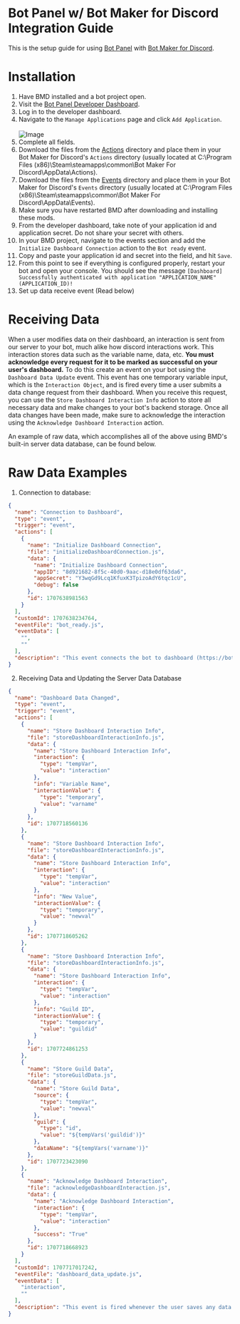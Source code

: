 # Bot Panel w/ Bot Maker for Discord Integration Guide
This is the setup guide for using [Bot Panel](https://botpanel.xyz) with [Bot Maker for Discord](https://store.steampowered.com/app/2592170/Bot_Maker_For_Discord/).

# Installation

1. Have BMD installed and a bot project open.
2. Visit the [Bot Panel Developer Dashboard](https://dev.botpanel.xyz).
3. Log in to the developer dashboard.
4. Navigate to the `Manage Applications` page and click `Add Application`.
   <br><br>
   ![Image](https://github.com/dbm-dashboard/bmd/blob/904c48f406149e5fbf4172109011a5212adba61b/.github/botpanel_bmd_step1.png?raw=true)
6. Complete all fields.
7. Download the files from the [Actions](https://github.com/dbm-dashboard/bmd/tree/main/actions) directory and place them in your Bot Maker for Discord's `Actions` directory (usually located at C:\Program Files (x86)\Steam\steamapps\common\Bot Maker For Discord\AppData\Actions).
8. Download the files from the [Events](https://github.com/dbm-dashboard/bmd/tree/main/events) directory and place them in your Bot Maker for Discord's `Events` directory (usually located at C:\Program Files (x86)\Steam\steamapps\common\Bot Maker For Discord\AppData\Events).
9. Make sure you have restarted BMD after downloading and installing these mods.
10. From the developer dashboard, take note of your application id and application secret. Do not share your secret with others.
11. In your BMD project, navigate to the events section and add the `Initialize Dashboard Connection` action to the `Bot ready` event.
12. Copy and paste your application id and secret into the field, and hit `Save`.
13. From this point to see if everything is configured properly, restart your bot and open your console. You should see the message `[Dashboard] Successfully authenticated with application "APPLICATION_NAME" (APPLICATION_ID)!`
14. Set up data receive event (Read below)

# Receiving Data

When a user modifies data on their dashboard, an interaction is sent from our server to your bot, much alike how discord interactions work. This interaction stores data such as the variable name, data, etc. **You must acknowledge every request for it to be marked as successful on your user's dashboard.** To do this create an event on your bot using the `Dashboard Data Update` event. This event has one temporary variable input, which is the `Interaction Object`, and is fired every time a user submits a data change request from their dashboard. When you receive this request, you can use the `Store Dashboard Interaction Info` action to store all necessary data and make changes to your bot's backend storage. Once all data changes have been made, make sure to acknowledge the interaction using the `Acknowledge Dashboard Interaction` action.

An example of raw data, which accomplishes all of the above using BMD's built-in server data database, can be found below.

# Raw Data Examples

1. Connection to database:
```json
{
  "name": "Connection to Dashboard",
  "type": "event",
  "trigger": "event",
  "actions": [
    {
      "name": "Initialize Dashboard Connection",
      "file": "initializeDashboardConnection.js",
      "data": {
        "name": "Initialize Dashboard Connection",
        "appID": "8d921682-8f5c-40d0-9aac-d18e0df63da6",
        "appSecret": "Y3wqGd9Lcq1KfuxK3TpizoAdY6tqc1cU",
        "debug": false
      },
      "id": 1707638981563
    }
  ],
  "customId": 1707638234764,
  "eventFile": "bot_ready.js",
  "eventData": [
    "",
    ""
  ],
  "description": "This event connects the bot to dashboard (https://botpanel.xyz)"
}
```

2. Receiving Data and Updating the Server Data Database

```json
{
  "name": "Dashboard Data Changed",
  "type": "event",
  "trigger": "event",
  "actions": [
    {
      "name": "Store Dashboard Interaction Info",
      "file": "storeDashboardInteractionInfo.js",
      "data": {
        "name": "Store Dashboard Interaction Info",
        "interaction": {
          "type": "tempVar",
          "value": "interaction"
        },
        "info": "Variable Name",
        "interactionValue": {
          "type": "temporary",
          "value": "varname"
        }
      },
      "id": 1707718560136
    },
    {
      "name": "Store Dashboard Interaction Info",
      "file": "storeDashboardInteractionInfo.js",
      "data": {
        "name": "Store Dashboard Interaction Info",
        "interaction": {
          "type": "tempVar",
          "value": "interaction"
        },
        "info": "New Value",
        "interactionValue": {
          "type": "temporary",
          "value": "newval"
        }
      },
      "id": 1707718605262
    },
    {
      "name": "Store Dashboard Interaction Info",
      "file": "storeDashboardInteractionInfo.js",
      "data": {
        "name": "Store Dashboard Interaction Info",
        "interaction": {
          "type": "tempVar",
          "value": "interaction"
        },
        "info": "Guild ID",
        "interactionValue": {
          "type": "temporary",
          "value": "guildid"
        }
      },
      "id": 1707724861253
    },
    {
      "name": "Store Guild Data",
      "file": "storeGuildData.js",
      "data": {
        "name": "Store Guild Data",
        "source": {
          "type": "tempVar",
          "value": "newval"
        },
        "guild": {
          "type": "id",
          "value": "${tempVars('guildid')}"
        },
        "dataName": "${tempVars('varname')}"
      },
      "id": 1707723423090
    },
    {
      "name": "Acknowledge Dashboard Interaction",
      "file": "acknowledgeDashboardInteraction.js",
      "data": {
        "name": "Acknowledge Dashboard Interaction",
        "interaction": {
          "type": "tempVar",
          "value": "interaction"
        },
        "success": "True"
      },
      "id": 1707718668923
    }
  ],
  "customId": 1707717017242,
  "eventFile": "dashboard_data_update.js",
  "eventData": [
    "interaction",
    ""
  ],
  "description": "This event is fired whenever the user saves any data in your bot panel"
}
```
